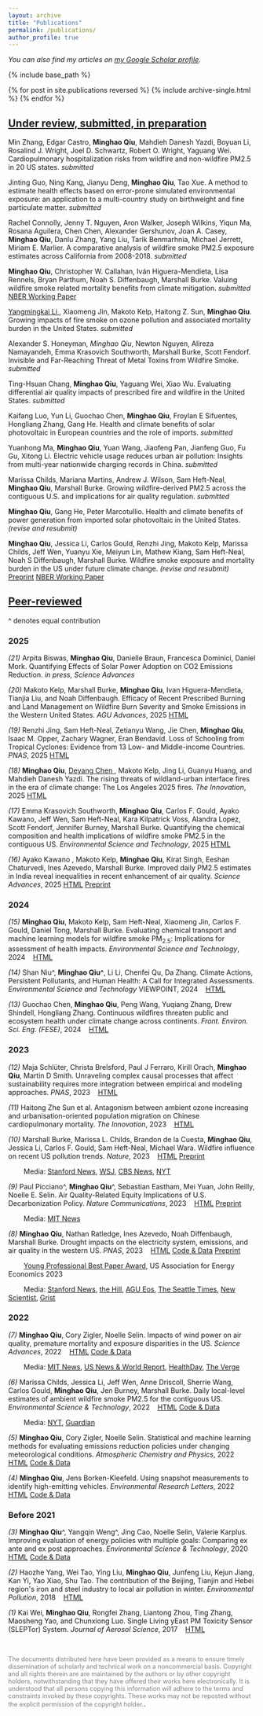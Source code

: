 ```yaml
--- 
layout: archive 
title: "Publications" 
permalink: /publications/ 
author_profile: true 
---
```



*You can also find my articles on <a href="https://scholar.google.com/citations?hl=en&authuser=1&user=vKRtjbQAAAAJ">my Google Scholar profile</a>.*


{% include base_path %} 

{% for post in site.publications reversed %}
  {% include archive-single.html %}
{% endfor %}

<!--- \* denotes equally contributing authors -->

## **<ins>Under review, submitted, in preparation</ins>**

Min Zhang, Edgar Castro, **Minghao Qiu**, Mahdieh Danesh Yazdi, Boyuan Li, Rosalind J. Wright, Joel D. Schwartz, Robert O. Wright, Yaguang Wei. Cardiopulmonary hospitalization risks from wildfire and non-wildfire PM2.5 in 20 US states. *submitted*

Jinting Guo, Ning Kang, Jianyu Deng, **Minghao Qiu**, Tao Xue. A method to estimate health effects based on error-prone simulated environmental exposure: an application to a multi-country study on birthweight and fine particulate matter. *submitted*

Rachel Connolly, Jenny T. Nguyen, Aron Walker, Joseph Wilkins, Yiqun Ma, Rosana Aguilera, Chen Chen, Alexander Gershunov, Joan A. Casey, **Minghao Qiu**, Danlu Zhang, Yang Liu, Tarik Benmarhnia, Michael Jerrett, Miriam E. Marlier. A comparative analysis of wildfire smoke PM2.5 exposure estimates across California from 2008-2018. *submitted*
    
**Minghao Qiu**, Christopher W. Callahan, Iván Higuera-Mendieta, Lisa Rennels, Bryan Parthum, Noah S. Diffenbaugh, Marshall Burke. Valuing wildfire smoke related mortality benefits from climate mitigation. *submitted*
<a href="https://www.nber.org/papers/w33829" class="btn">NBER Working Paper</a>

<ins> Yangmingkai Li </ins>, Xiaomeng Jin, Makoto Kelp, Haitong Z. Sun, **Minghao Qiu**. Growing impacts of fire smoke on ozone pollution and associated mortality burden in the United States. *submitted*

Alexander S. Honeyman, *Minghao Qiu*, Newton Nguyen, Alireza Namayandeh, Emma Krasovich Southworth, Marshall Burke, Scott Fendorf. Invisible and Far-Reaching Threat of Metal Toxins from Wildfire Smoke. *submitted*

Ting-Hsuan Chang, **Minghao Qiu**, Yaguang Wei, Xiao Wu. Evaluating differential air quality impacts of prescribed fire and wildfire in the United States. *submitted*

Kaifang Luo, Yun Li, Guochao Chen, **Minghao Qiu**, Froylan E Sifuentes, Hongliang Zhang, Gang He. Health and climate benefits of solar photovoltaic in European countries and the role of imports. *submitted*

Yuanhong Ma, **Minghao Qiu**, Yuan Wang, Jiaofeng Pan, Jianfeng Guo, Fu Gu, Xitong Li. Electric vehicle usage reduces urban air pollution: Insights from multi-year nationwide charging records in China. *submitted*

Marissa Childs, Mariana Martins, Andrew J. Wilson, Sam Heft-Neal, **Minghao Qiu**, Marshall Burke. Growing wildfire-derived PM2.5 across the contiguous U.S. and implications for air quality regulation. *submitted* 

**Minghao Qiu**, Gang He, Peter Marcotullio. Health and climate benefits of power generation from imported solar photovoltaic in the United States. *(revise and resubmit)*

**Minghao Qiu**, Jessica Li, Carlos Gould, Renzhi Jing, Makoto Kelp, Marissa Childs, Jeff Wen, Yuanyu Xie, Meiyun Lin, Mathew Kiang, Sam Heft-Neal, Noah S Diffenbaugh, Marshall Burke. Wildfire smoke exposure and mortality burden in the US under future climate change. *(revise and resubmit)* &nbsp;&nbsp; 
<a href="https://doi.org/10.31223/X5RQ5C" class="btn">Preprint</a>
<a href="https://www.nber.org/papers/w32307" class="btn">NBER Working Paper</a>

<!--- Qingyang Wu, Linshuang Yang, Xinyu Dou, **Minghao Qiu**. Carbon Capitalism in China: Does Carbon Emission Trading Widen the Divide of Carbon Emission Inequality? *(under review)*-->

## **<ins>Peer-reviewed</ins>**

^ denotes equal contribution 

### **2025**  

*(21)* Arpita Biswas, **Minghao Qiu**, Danielle Braun, Francesca Dominici, Daniel Mork. Quantifying Effects of Solar Power Adoption on CO2 Emissions Reduction. *in press, Science Advances* 

*(20)* Makoto Kelp, Marshall Burke, **Minghao Qiu**, Ivan Higuera-Mendieta, Tianjia Liu, and Noah Diffenbaugh. Efficacy of Recent Prescribed Burning and Land Management on Wildfire Burn Severity and Smoke Emissions in the Western United States. *AGU Advances*, 2025 <a href="https://doi.org/10.1029/2025AV001682" class="btn">HTML</a> 

*(19)* Renzhi Jing, Sam Heft-Neal, Zetianyu Wang, Jie Chen, **Minghao Qiu**, Isaac M. Opper, Zachary Wagner, Eran Bendavid. Loss of Schooling from Tropical Cyclones: Evidence from 13 Low- and Middle-income Countries. *PNAS*, 2025 <a href="https://doi.org/10.1029/2025AV001682" class="btn">HTML</a> 

*(18)* **Minghao Qiu**, <ins> Deyang Chen </ins>, Makoto Kelp, Jing Li, Guanyu Huang, and Mahdieh Danesh Yazdi. The rising threats of wildland-urban interface fires in the era of climate change: The Los Angeles 2025 fires. *The Innovation*, 2025 
<a href="https://www.cell.com/the-innovation/fulltext/S2666-6758(25)00038-4" class="btn">HTML</a> 

*(17)* Emma Krasovich Southworth, **Minghao Qiu**, Carlos F. Gould, Ayako Kawano, Jeff Wen, Sam Heft-Neal, Kara Kilpatrick Voss, Alandra Lopez, Scott Fendorf, Jennifer Burney, Marshall Burke. Quantifying the chemical composition and health implications of wildfire smoke PM2.5 in the contiguous US. *Environmental Science and Technology*, 2025 
<a href="https://pubs.acs.org/doi/full/10.1021/acs.est.4c09011" class="btn">HTML</a> 

*(16)* Ayako Kawano , Makoto Kelp, **Minghao Qiu**, Kirat Singh, Eeshan Chaturvedi, Ines Azevedo, Marshall Burke. Improved daily PM2.5 estimates in India reveal inequalities in recent enhancement of air quality. *Science Advances*, 2025 
<a href="https://www.science.org/doi/10.1126/sciadv.adq1071" class="btn">HTML</a> 
<a href="https://doi.org/10.31223/X5H40F" class="btn">Preprint</a> 

### **2024**  
*(15)* **Minghao Qiu**, Makoto Kelp, Sam Heft-Neal, Xiaomeng Jin, Carlos F. Gould, Daniel Tong, Marshall
Burke. Evaluating chemical transport and machine learning models for wildfire smoke PM$_{2.5}$: Implications for assessment of health impacts. *Environmental Science and Technology*, 2024 &nbsp;&nbsp; <a href="https://doi.org/10.1021/acs.est.4c05922" class="btn">HTML</a>

*(14)* Shan Niu^, **Minghao Qiu^**, Li Li, Chenfei Qu, Da Zhang. Climate Actions, Persistent Pollutants, and Human Health: A Call for Integrated Assessments.
*Environmental Science and Technology* VIEWPOINT, 2024 &nbsp;&nbsp; <a href="https://doi.org/10.1021/acs.est.4c07707" class="btn">HTML</a>

*(13)* Guochao Chen, **Minghao Qiu**, Peng Wang, Yuqiang Zhang, Drew Shindell, Hongliang Zhang. Continuous wildfires threaten public and ecosystem health under climate change across continents. *Front. Environ. Sci. Eng. (FESE)*, 2024 &nbsp;&nbsp; <a href="https://doi.org/10.1007/s11783-024-1890-6" class="btn">HTML</a>

### **2023**  

*(12)* Maja Schlüter, Christa Brelsford, Paul J Ferraro, Kirill Orach, **Minghao Qiu**, Martin D Smith. Unraveling complex causal processes that affect sustainability requires more integration between empirical and modeling approaches. *PNAS*, 2023 &nbsp;&nbsp; <a href="https://doi.org/10.1073/pnas.2215676120" class="btn">HTML</a>

*(11)* Haitong Zhe Sun et al. Antagonism between ambient ozone increasing and urbanisation-oriented population migration on Chinese cardiopulmonary mortality. *The Innovation*, 2023 &nbsp;&nbsp; <a href="https://doi.org/10.1016/j.xinn.2023.100517" class="btn">HTML</a>

*(10)* Marshall Burke, Marissa L. Childs, Brandon de la Cuesta, **Minghao Qiu**, Jessica Li, Carlos F. Gould, Sam Heft-Neal, Michael Wara. Wildfire influence on recent US pollution trends. *Nature*, 2023 &nbsp;&nbsp; 
<a href="https://www.nature.com/articles/s41586-023-06522-6" class="btn">HTML</a>
<a href="https://eartharxiv.org/repository/view/4840/" class="btn">Preprint</a>

&nbsp;&nbsp;&nbsp;&nbsp;&nbsp;&nbsp;&nbsp; 
Media: [Stanford News](https://news.stanford.edu/2023/09/20/wildfire-smokes-toxic-influence/), [WSJ](https://www.wsj.com/science/environment/wildfire-smoke-is-erasing-gains-from-decades-of-cleaner-air-e53c6559), [CBS News](https://www.cbsnews.com/sacramento/news/recent-wildfire-smoke-has-reversed-decades-of-climate-progress-stanford-study-finds/), [NYT](https://www.nytimes.com/2023/09/20/climate/wildfire-smoke-air-pollution.html)

*(9)* Paul Picciano^, **Minghao Qiu**^, Sebastian Eastham, Mei Yuan, John Reilly, Noelle E. Selin. Air Quality-Related Equity Implications of U.S. Decarbonization Policy. *Nature Communications*, 2023 &nbsp;&nbsp; 
<a href="https://doi.org/10.1038/s41467-023-41131-x" class="btn">HTML</a>
<a href="https://eartharxiv.org/repository/view/4591/" class="btn">Preprint</a>

&nbsp;&nbsp;&nbsp;&nbsp;&nbsp;&nbsp;&nbsp; 
Media: [MIT News](https://news.mit.edu/2023/improving-us-air-quality-equitably-0927)

*(8)* **Minghao Qiu**, Nathan Ratledge, Ines Azevedo, Noah Diffenbaugh, Marshall Burke. Drought impacts on the electricity system, emissions, and air quality in the western US. *PNAS*, 2023 
&nbsp;&nbsp; 
<a href="https://www.pnas.org/doi/10.1073/pnas.2300395120" class="btn">HTML</a> 
<a href="https://github.com/mhqiu/drought-electricity-WUS" class="btn">Code & Data</a> 
<a href="https://doi.org/10.31223/X5ZM1P" class="btn">Preprint</a>

&nbsp;&nbsp;&nbsp;&nbsp;&nbsp;&nbsp;&nbsp; 
[Young Professional Best Paper Award](https://www.usaee.org/aws/USAEE/pt/sp/yp_best_papers), US Association for Energy Economics 2023

&nbsp;&nbsp;&nbsp;&nbsp;&nbsp;&nbsp;&nbsp; 
Media: [Stanford News](https://news.stanford.edu/2023/07/17/western-droughts-drive-emissions-costs/), [the Hill](https://thehill.com/policy/equilibrium-sustainability/4102381-drought-driven-shift-away-from-hydropower-is-costing-the-us-west-billions-of-dollars-study/), [AGU Eos](https://eos.org/articles/drought-leads-to-more-fossil-fuel-emissions), [The Seattle Times](https://www.seattletimes.com/seattle-news/environment/climate-change-is-making-pnw-hydropower-less-reliable/), [New Scientist](https://www.newscientist.com/article/2357096-us-megadrought-has-led-to-more-air-pollution-from-power-plants/), [Grist](https://grist.org/energy/western-drought-hydropower-emissions-study/)

### **2022**  

*(7)* **Minghao Qiu**, Cory Zigler, Noelle Selin. Impacts of wind power on air quality, premature mortality and exposure disparities in the US. *Science Advances*, 2022 &nbsp;&nbsp; 
<a href="https://www.science.org/doi/10.1126/sciadv.abn8762" class="btn">HTML</a> 
<a href="https://zenodo.org/record/6404168#.Y4phMeyZNFM" class="btn">Code & Data</a>

&nbsp;&nbsp;&nbsp;&nbsp;&nbsp;&nbsp;&nbsp; 
Media: [MIT News](https://news.mit.edu/2022/wind-health-impact-1202), [US News & World Report](https://www.usnews.com/news/health-news/articles/2022-12-02/wind-power-is-bringing-americans-real-health-benefits), [HealthDay](https://consumer.healthday.com/air-pollution-2658790383.html?mc_cid=7396a27322&mc_eid=UNIQID), [The Verge](https://www.theverge.com/2022/12/2/23488771/wind-energy-pollution-study-biden-environmental-justice)

*(6)* Marissa Childs, Jessica Li, Jeff Wen, Anne Driscoll, Sherrie Wang, Carlos Gould, **Minghao Qiu**, Jen Burney, Marshall Burke. Daily local-level estimates of ambient wildfire smoke PM2.5 for the contiguous US. *Environmental Science & Technology*, 2022 &nbsp;&nbsp;  <a href="https://pubs.acs.org/doi/10.1021/acs.est.2c02934" class="btn">HTML</a> 
<a href="https://www.stanfordecholab.com/wildfire_smoke" class="btn">Code & Data</a>

&nbsp;&nbsp;&nbsp;&nbsp;&nbsp;&nbsp;&nbsp; 
Media: [NYT](https://www.nytimes.com/interactive/2022/09/22/climate/wildfire-smoke-pollution.html), [Guardian](https://www.theguardian.com/environment/2022/sep/22/air-quality-wildfire-smoke-pollution-health-risks)

*(5)* **Minghao Qiu**, Cory Zigler, Noelle Selin. Statistical and machine learning methods for evaluating emissions reduction policies under changing meteorological conditions. *Atmospheric Chemistry and Physics*, 2022 &nbsp;&nbsp;  <a href="https://acp.copernicus.org/articles/22/10551/2022/acp-22-10551-2022.html" class="btn">HTML</a> <a href="https://zenodo.org/record/6857259#.YwGn3eyZOdo" class="btn">Code & Data</a>

*(4)* **Minghao Qiu**, Jens Borken-Kleefeld. Using snapshot measurements to identify high-emitting vehicles. *Environmental Research Letters*, 2022 &nbsp;&nbsp; <a href="https://iopscience.iop.org/article/10.1088/1748-9326/ac5c9e/data" class="btn">HTML</a> <a href="https://zenodo.org/record/6341957#.YwGn_-yZOdo" class="btn">Code & Data</a>

### **Before 2021**  

*(3)* **Minghao Qiu**^, Yangqin Weng^, Jing Cao, Noelle Selin, Valerie Karplus. Improving evaluation of energy policies with multiple goals: Comparing ex ante and ex post approaches. *Environmental Science & Technology*, 2020  &nbsp;&nbsp; 
<a href="https://pubs.acs.org/doi/abs/10.1021/acs.est.0c01381" class="btn">HTML</a> 
<a href="https://github.com/mhqiu/Qiu_etal_EST_2020" class="btn">Code & Data</a>

*(2)* Haozhe Yang, Wei Tao, Ying Liu, **Minghao Qiu**, Junfeng Liu, Kejun Jiang, Kan Yi, Yao Xiao, Shu Tao. The contribution of the Beijing, Tianjin and Hebei region's iron and steel industry to local air pollution in winter. *Environmental Pollution*, 2018 &nbsp;&nbsp;  <a href="https://www.sciencedirect.com/science/article/pii/S0269749118329038" class="btn">HTML</a>

*(1)* Kai Wei, **Minghao Qiu**, Rongfei Zhang, Liantong Zhou, Ting Zhang, Maosheng Yao, and Chunxiong Luo. Single Living yEast PM Toxicity Sensor (SLEPTor) System. *Journal of Aerosol Science*, 2017 &nbsp;&nbsp;  <a href="https://www.sciencedirect.com/science/article/pii/S0021850216303366" class="btn">HTML</a>

<br/>

<span style="color:grey; font-size:0.9em">The documents distributed here have been provided as a means to ensure timely dissemination of scholarly and technical work on a noncommercial basis. Copyright and all rights therein are are maintained by the authors or by other copyright holders, notwithstanding that they have offered their works here electronically. It is understood that all persons copying this information will adhere to the terms and constraints invoked by these copyrights. These works may not be reposted without the explicit permission of the copyright holder.</span>.
